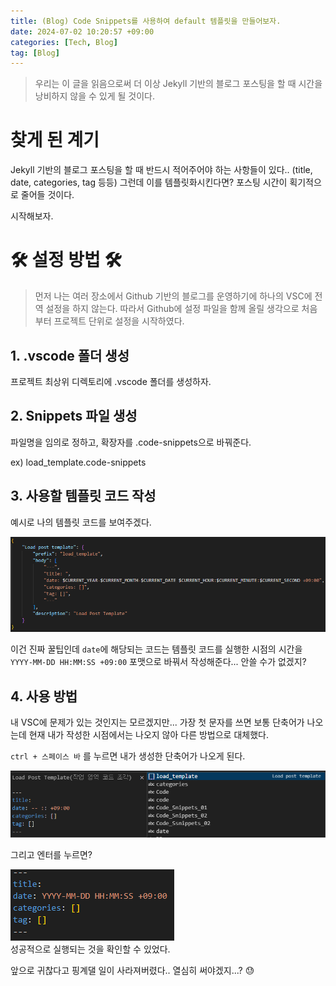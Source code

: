 ```yaml
---
title: (Blog) Code Snippets를 사용하여 default 템플릿을 만들어보자.
date: 2024-07-02 10:20:57 +09:00
categories: [Tech, Blog]
tag: [Blog]
---
```


> 우리는 이 글을 읽음으로써 더 이상 Jekyll 기반의 블로그 포스팅을 할 때 시간을 낭비하지 않을 수 있게 될 것이다.

# __찾게 된 계기__

Jekyll 기반의 블로그 포스팅을 할 때 반드시 적어주어야 하는 사항들이 있다.. (title, date, categories, tag 등등)
그런데 이를 템플릿화시킨다면? 포스팅 시간이 획기적으로 줄어들 것이다.

시작해보자.

# __🛠 설정 방법 🛠__
> 먼저 나는 여러 장소에서 Github 기반의 블로그를 운영하기에 하나의 VSC에 전역 설정을 하지 않는다.
> 따라서 Github에 설정 파일을 함께 올릴 생각으로 처음부터 프로젝트 단위로 설정을 시작하였다.

## __1. .vscode 폴더 생성__
프로젝트 최상위 디렉토리에 .vscode 폴더를 생성하자.

## __2. Snippets 파일 생성__
파일명을 임의로 정하고, 확장자를 .code-snippets으로 바꿔준다.

ex) load_template.code-snippets

## __3. 사용할 템플릿 코드 작성__
예시로 나의 템플릿 코드를 보여주겠다.

<div align="left">
    <img src="./assets/images/Code_Snippets/Code_Snippets_01.png" alt="Code_Snippets_01">  
</div>

이건 진짜 꿀팁인데 `date`에 해당되는 코드는 템플릿 코드를 실행한 시점의 시간을 `YYYY-MM-DD HH:MM:SS +09:00` 포맷으로 바꿔서 작성해준다... 안쓸 수가 없겠지?

## __4. 사용 방법__
내 VSC에 문제가 있는 것인지는 모르겠지만... 가장 첫 문자를 쓰면 보통 단축어가 나오는데 현재 내가 작성한 시점에서는 나오지 않아 다른 방법으로 대체했다.

`ctrl + 스페이스 바` 를 누르면 내가 생성한 단축어가 나오게 된다.
<div align="left">
    <img src="./assets/images/Code_Snippets/Code_Snippets_02.png" alt="Code_Snippets_02">  
</div>

그리고 엔터를 누르면?  
<div align="left">
    <img src="./assets/images/Code_Snippets/Code_Snippets_03.png" alt="Code_Snippets_03">  
</div>
성공적으로 실행되는 것을 확인할 수 있었다.

앞으로 귀찮다고 핑계댈 일이 사라져버렸다..
열심히 써야겠지...? 😓